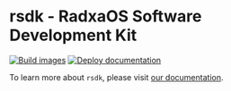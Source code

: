 # rsdk - RadxaOS Software Development Kit

[![Build images](https://github.com/RadxaOS-SDK/rsdk/actions/workflows/build.yaml/badge.svg)](https://github.com/RadxaOS-SDK/rsdk/actions/workflows/build.yaml) [![Deploy documentation](https://github.com/RadxaOS-SDK/rsdk/actions/workflows/docs.yaml/badge.svg)](https://github.com/RadxaOS-SDK/rsdk/actions/workflows/docs.yaml)

To learn more about `rsdk`, please visit [our documentation](https://RadxaOS-SDK.github.io/rsdk/).
